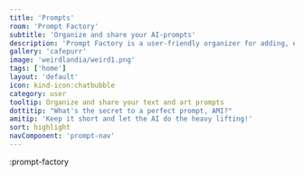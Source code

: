 ```yaml
---
title: 'Prompts'
room: 'Prompt Factory'
subtitle: 'Organize and share your AI-prompts'
description: 'Prompt Factory is a user-friendly organizer for adding, editing, and sharing AI art and text prompts.'
gallery: 'cafepurr'
image: 'weirdlandia/weird1.png'
tags: ['home']
layout: 'default'
icon: kind-icon:chatbubble
category: user
tooltip: Organize and share your text and art prompts
dottitip: "What's the secret to a perfect prompt, AMI?"
amitip: 'Keep it short and let the AI do the heavy lifting!'
sort: highlight
navComponent: 'prompt-nav'
---
```


:prompt-factory

